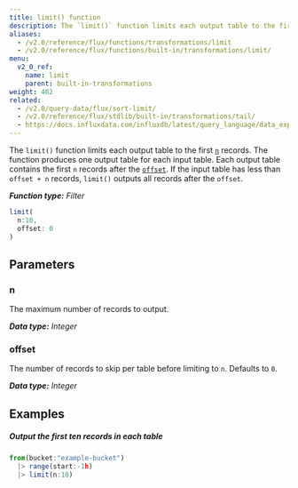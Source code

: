 ```yaml
---
title: limit() function
description: The `limit()` function limits each output table to the first `n` records.
aliases:
  - /v2.0/reference/flux/functions/transformations/limit
  - /v2.0/reference/flux/functions/built-in/transformations/limit/
menu:
  v2_0_ref:
    name: limit
    parent: built-in-transformations
weight: 402
related:
  - /v2.0/query-data/flux/sort-limit/
  - /v2.0/reference/flux/stdlib/built-in/transformations/tail/
  - https://docs.influxdata.com/influxdb/latest/query_language/data_exploration/#the-limit-and-slimit-clauses, InfluxQL LIMIT
---
```


The `limit()` function limits each output table to the first [`n`](#n) records.
The function produces one output table for each input table.
Each output table contains the first `n` records after the [`offset`](#offset).
If the input table has less than `offset + n` records, `limit()` outputs all records after the `offset`.

_**Function type:** Filter_

```js
limit(
  n:10,
  offset: 0
)
```

## Parameters

### n
The maximum number of records to output.

_**Data type:** Integer_

### offset
The number of records to skip per table before limiting to `n`.
Defaults to `0`.

_**Data type:** Integer_

## Examples

##### Output the first ten records in each table
```js
from(bucket:"example-bucket")
  |> range(start:-1h)
  |> limit(n:10)
```
